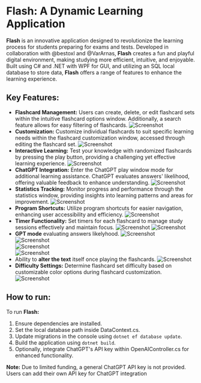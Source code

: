 # Flash: A Dynamic Learning Application

**Flash** is an innovative application designed to revolutionize the learning process for students preparing for exams and tests. Developed in collaboration with @bestoxl and @VarArnas, **Flash** creates a fun and playful digital environment, making studying more efficient, intuitive, and enjoyable. Built using C# and .NET with WPF for GUI, and utilizing an SQL local database to store data, **Flash** offers a range of features to enhance the learning experience.

## Key Features:
* **Flashcard Management:** Users can create, delete, or edit flashcard sets within the intuitive flashcard options window. Additionally, a search feature allows for easy filtering of flashcards.
![Screenshot](examples/pic1.png) </br>
* **Customization:** Customize individual flashcards to suit specific learning needs within the flashcard customization window, accessed through editing the flashcard set.
![Screenshot](examples/pic2.png) </br>
* **Interactive Learning:** Test your knowledge with randomized flashcards by pressing the play button, providing a challenging yet effective learning experience.
![Screenshot](examples/pic3.png) </br>
* **ChatGPT Integration:** Enter the ChatGPT play window mode for additional learning assistance. ChatGPT evaluates answers' likelihood, offering valuable feedback to enhance understanding.
![Screenshot](examples/pic4.png) </br>
* **Statistics Tracking:** Monitor progress and performance through the statistics window, providing insights into learning patterns and areas for improvement.
![Screenshot](examples/pic5.png) </br>
* **Program Shortcuts:** Utilize program shortcuts for easier navigation, enhancing user accessibility and efficiency.
![Screenshot](examples/pic6.png) </br>
* **Timer Functionality:** Set timers for each flashcard to manage study sessions effectively and maintain focus.
![Screenshot](examples/pic7.png)
![Screenshot](examples/pic8.png) </br>
* **GPT mode** evaluating answers likelyhood.
![Screenshot](examples/pic10.png) </br>
![Screenshot](examples/pic11.png) </br>
![Screenshot](examples/pic12.png) </br>
![Screenshot](examples/pic13.png) </br>
* Ability to **alter the text** itself once playing the flashcards.
![Screenshot](examples/pic15.png) </br>
* **Difficulty Settings:** Determine flashcard set difficulty based on customizable color options during flashcard customization.
![Screenshot](examples/pic16.png) </br>
	
## How to run:
To run **Flash:**
1. Ensure dependencies are installed.
2. Set the local database path inside DataContext.cs.
3. Update migrations in the console using ```dotnet ef database update```.
4. Build the application using ```dotnet build```.
5. Optionally, integrate ChatGPT's API key within OpenAIController.cs for enhanced functionality.

**Note:** Due to limited funding, a general ChatGPT API key is not provided. Users can add their own API key for ChatGPT integration
	

